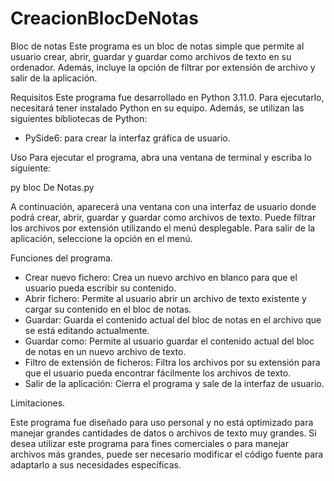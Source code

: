 # CreacionBlocDeNotas
Bloc de notas
Este programa es un bloc de notas simple que permite al usuario crear, abrir, guardar y
guardar como archivos de texto en su ordenador. Además, incluye la opción de filtrar por 
extensión de archivo y salir de la aplicación.

Requisitos
Este programa fue desarrollado en Python 3.11.0.
Para ejecutarlo, necesitará tener instalado Python en su equipo. 
Además, se utilizan las siguientes bibliotecas de Python:

- PySide6: para crear la interfaz gráfica de usuario.

Uso
Para ejecutar el programa, abra una ventana de terminal y escriba lo siguiente:

 py bloc De Notas.py
 
 A continuación, aparecerá una ventana con una interfaz de usuario donde podrá crear,
 abrir, guardar y guardar como archivos de texto. Puede filtrar los archivos por extensión
 utilizando el menú desplegable. Para salir de la aplicación, seleccione la opción en el menú.
 
 Funciones del programa.
 
- Crear nuevo fichero: Crea un nuevo archivo en blanco para que el usuario pueda escribir su contenido.
- Abrir fichero: Permite al usuario abrir un archivo de texto existente y cargar su contenido en el bloc de notas.
- Guardar: Guarda el contenido actual del bloc de notas en el archivo que se está editando actualmente.
- Guardar como: Permite al usuario guardar el contenido actual del bloc de notas en un nuevo archivo de texto.
- Filtro de extensión de ficheros: Filtra los archivos por su extensión para que el usuario pueda encontrar fácilmente los archivos de texto.
- Salir de la aplicación: Cierra el programa y sale de la interfaz de usuario.

Limitaciones.

Este programa fue diseñado para uso personal y no está optimizado para manejar grandes cantidades de datos
o archivos de texto muy grandes. Si desea utilizar este programa para fines comerciales o para manejar archivos
más grandes, puede ser necesario modificar el  código fuente para adaptarlo a sus necesidades específicas.
